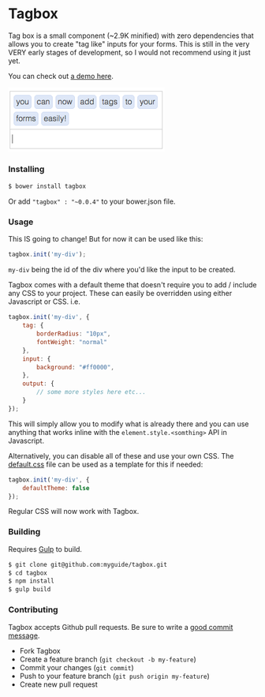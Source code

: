 # Tagbox

Tag box is a small component (~2.9K minified) with zero dependencies
that allows you to create "tag like" inputs for your forms. This is
still in the very VERY early stages of development, so I would not
recommend using it just yet.

You can check out [a demo here](https://jsfiddle.net/o4cc8cnd/4/).

![tagbox](https://raw.githubusercontent.com/myguide/tagbox/master/images/demo.png)

### Installing

```bash
$ bower install tagbox
```

Or add `"tagbox" : "~0.0.4"` to your bower.json file.

### Usage
This IS going to change! But for now it can be used like this:

```javascript
tagbox.init('my-div');
```
`my-div` being the id of the div where you'd like the input
to be created.

Tagbox comes with a default theme that doesn't require you to add / include
any CSS to your project. These can easily be overridden using either Javascript
or CSS. i.e.

```javascript
tagbox.init('my-div', {
	tag: {
		borderRadius: "10px",
		fontWeight: "normal"
	},
	input: {
		background: "#ff0000",
	},
	output: {
		// some more styles here etc...
	}
});
```

This will simply allow you to modify what is already there and you can use
anything that works inline with the `element.style.<somthing>` API in Javascript.

Alternatively, you can disable all of these and use your own CSS. The
[default.css](https://github.com/myguide/tagbox/blob/master/default.css) file can
be used as a template for this if needed:

```javascript
tagbox.init('my-div', {
	defaultTheme: false
});
```

Regular CSS will now work with Tagbox.

### Building

Requires [Gulp](https://github.com/gulpjs/gulp) to build.

```bash
$ git clone git@github.com:myguide/tagbox.git
$ cd tagbox
$ npm install
$ gulp build
```

### Contributing

Tagbox accepts Github pull requests. Be sure to write a
[good commit message](http://chris.beams.io/posts/git-commit/).

  - Fork Tagbox
  - Create a feature branch (`git checkout -b my-feature`)
  - Commit your changes (`git commit`)
  - Push to your feature branch (`git push origin my-feature`)
  - Create new pull request
